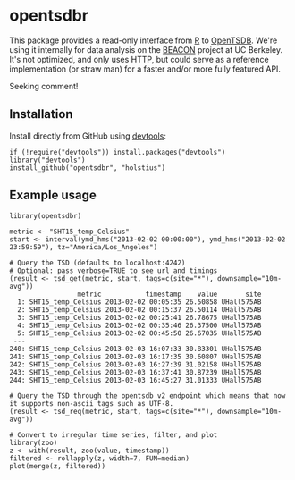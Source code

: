 opentsdbr
========

This package provides a read-only interface from [R] to [OpenTSDB]. We're using it internally for data analysis on the [BEACON] project at UC Berkeley. It's not optimized, and only uses HTTP, but could serve as a reference implementation (or straw man) for a faster and/or more fully featured API.

Seeking comment!

Installation
------------

Install directly from GitHub using [devtools]:

    if (!require("devtools")) install.packages("devtools")
    library("devtools")
    install_github("opentsdbr", "holstius")

Example usage
-------------

    library(opentsdbr)
    
    metric <- "SHT15_temp_Celsius"
    start <- interval(ymd_hms("2013-02-02 00:00:00"), ymd_hms("2013-02-02 23:59:59"), tz="America/Los_Angeles")
    
    # Query the TSD (defaults to localhost:4242)
    # Optional: pass verbose=TRUE to see url and timings
    (result <- tsd_get(metric, start, tags=c(site="*"), downsample="10m-avg"))
                     metric           timestamp    value       site
      1: SHT15_temp_Celsius 2013-02-02 00:05:35 26.50858 UHall575AB
      2: SHT15_temp_Celsius 2013-02-02 00:15:37 26.50114 UHall575AB
      3: SHT15_temp_Celsius 2013-02-02 00:25:41 26.78675 UHall575AB
      4: SHT15_temp_Celsius 2013-02-02 00:35:46 26.37500 UHall575AB
      5: SHT15_temp_Celsius 2013-02-02 00:45:50 26.67035 UHall575AB
     ---                                                           
    240: SHT15_temp_Celsius 2013-02-03 16:07:33 30.83301 UHall575AB
    241: SHT15_temp_Celsius 2013-02-03 16:17:35 30.60807 UHall575AB
    242: SHT15_temp_Celsius 2013-02-03 16:27:39 31.02158 UHall575AB
    243: SHT15_temp_Celsius 2013-02-03 16:37:41 30.87239 UHall575AB
    244: SHT15_temp_Celsius 2013-02-03 16:45:27 31.01333 UHall575AB

    # Query the TSD through the opentsdb v2 endpoint which means that now it supports non-ascii tags such as UTF-8.
    (result <- tsd_req(metric, start, tags=c(site="*"), downsample="10m-avg"))

    # Convert to irregular time series, filter, and plot
    library(zoo)
    z <- with(result, zoo(value, timestamp))
    filtered <- rollapply(z, width=7, FUN=median)
    plot(merge(z, filtered))

[R]: http://r-project.org "R"
[OpenTSDB]: http://www.opentsdb.net "OpenTSDB"
[BEACON]: http://beacon.berkeley.edu "Beacon"
[devtools]: https://github.com/hadley/devtools "devtools"
